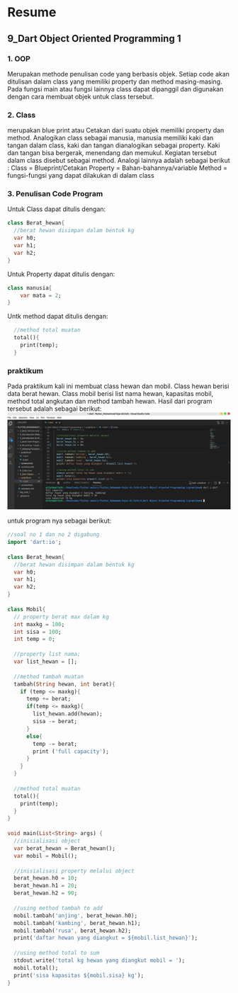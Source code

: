 # Resume
## 9_Dart Object Oriented Programming 1
### 1. OOP
Merupakan methode penulisan code yang berbasis objek. Setiap code akan ditulisan dalam class yang memiliki property dan method masing-masing. Pada fungsi main atau fungsi lainnya class dapat dipanggil dan digunakan dengan cara membuat objek untuk class tersebut.
### 2. Class
merupakan blue print atau Cetakan dari suatu objek memiliki property dan method. Analogikan class sebagai manusia, manusia memiliki kaki dan tangan dalam class, kaki dan tangan dianalogikan sebagai property. Kaki dan tangan bisa bergerak, menendang dan memukul. Kegiatan tersebut dalam class disebut sebagai method. Analogi lainnya adalah sebagai berikut :
Class = Blueprint/Cetakan
Property = Bahan-bahannya/variable
Method = fungsi-fungsi yang dapat dilakukan di dalam class
### 3. Penulisan Code Program
Untuk Class dapat ditulis dengan:
```dart
class Berat_hewan{
  //berat hewan disimpan dalam bentuk kg
  var h0;
  var h1;
  var h2;
}
```
Untuk Property dapat ditulis dengan:
```dart
class manusia{
    var mata = 2;
}
```
Untk method dapat ditulis dengan:
```dart
  //method total muatan
  total(){
    print(temp);
  }
```
### praktikum
Pada praktikum kali ini membuat class hewan dan mobil. Class hewan berisi data berat hewan. Class mobil berisi list nama hewan, kapasitas mobil, method total angkutan dan method tambah hewan. Hasil dari program tersebut adalah sebagai berikut:
![gambar 1](screenshots/1.png)

untuk program nya sebagai berikut:
```dart
//soal no 1 dan no 2 digabung
import 'dart:io';

class Berat_hewan{
  //berat hewan disimpan dalam bentuk kg
  var h0;
  var h1;
  var h2;
}

class Mobil{
  // property berat max dalam kg
  int maxkg = 100;
  int sisa = 100;
  int temp = 0;

  //property list nama;
  var list_hewan = [];

  //method tambah muatan
  tambah(String hewan, int berat){
    if (temp <= maxkg){
      temp += berat;
      if(temp <= maxkg){
        list_hewan.add(hewan);
        sisa -= berat;
      }
      else{
        temp -= berat;
        print ('full capacity');
      }
    }
  }

  //method total muatan
  total(){
    print(temp);
  }
}

void main(List<String> args) {
  //inisialisasi object 
  var berat_hewan = Berat_hewan();
  var mobil = Mobil();

  //inisialisasi property melalui object
  berat_hewan.h0 = 10;
  berat_hewan.h1 = 20;
  berat_hewan.h2 = 90;

  //using method tambah to add
  mobil.tambah('anjing', berat_hewan.h0);
  mobil.tambah('kambing', berat_hewan.h1);
  mobil.tambah('rusa', berat_hewan.h2);
  print('daftar hewan yang diangkut = ${mobil.list_hewan}');

  //using method total to sum
  stdout.write('total kg hewan yang diangkut mobil = ');
  mobil.total();
  print('sisa kapasitas ${mobil.sisa} kg');
}
```
